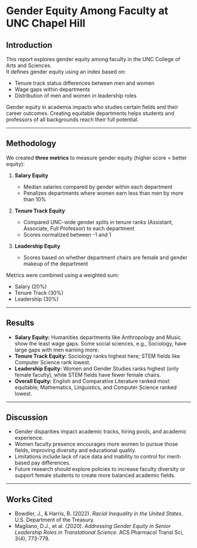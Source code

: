 # Gender Equity Among Faculty at UNC Chapel Hill

## Introduction  
This report explores gender equity among faculty in the UNC College of Arts and Sciences.  
It defines gender equity using an index based on:  
- Tenure track status differences between men and women  
- Wage gaps within departments  
- Distribution of men and women in leadership roles  

Gender equity in academia impacts who studies certain fields and their career outcomes. Creating equitable departments helps students and professors of all backgrounds reach their full potential.

---

## Methodology  

We created **three metrics** to measure gender equity (higher score = better equity):

1. **Salary Equity**  
   - Median salaries compared by gender within each department  
   - Penalizes departments where women earn less than men by more than 10%  

2. **Tenure Track Equity**  
   - Compared UNC-wide gender splits in tenure ranks (Assistant, Associate, Full Professor) to each department  
   - Scores normalized between -1 and 1  

3. **Leadership Equity**  
   - Scores based on whether department chairs are female and gender makeup of the department  

Metrics were combined using a weighted sum:  
- Salary (20%)  
- Tenure Track (30%)  
- Leadership (30%)  

---

## Results  

- **Salary Equity:** Humanities departments like Anthropology and Music show the least wage gaps. Some social sciences, e.g., Sociology, have large gaps with men earning more.  
- **Tenure Track Equity:** Sociology ranks highest here; STEM fields like Computer Science rank lowest.  
- **Leadership Equity:** Women and Gender Studies ranks highest (only female faculty), while STEM fields have fewer female chairs.  
- **Overall Equity:** English and Comparative Literature ranked most equitable; Mathematics, Linguistics, and Computer Science ranked lowest.  

---

## Discussion  

- Gender disparities impact academic tracks, hiring pools, and academic experience.  
- Women faculty presence encourages more women to pursue those fields, improving diversity and educational quality.  
- Limitations include lack of race data and inability to control for merit-based pay differences.  
- Future research should explore policies to increase faculty diversity or support female students to create more balanced academic fields.

---

## Works Cited  
- Bowdler, J., & Harris, B. (2022). *Racial Inequality in the United States*. U.S. Department of the Treasury.  
- Magliano, D.J., et al. (2020). *Addressing Gender Equity in Senior Leadership Roles in Translational Science*. ACS Pharmacol Transl Sci, 3(4), 773-779.

